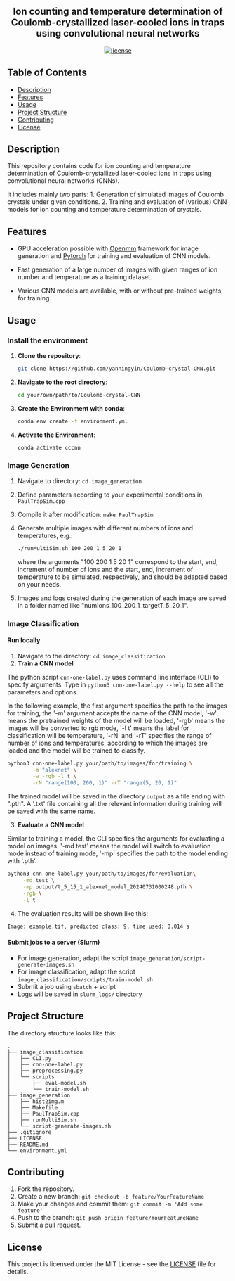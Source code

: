 
<div align="center">

## Ion counting and temperature determination of Coulomb-crystallized laser-cooled ions in traps using convolutional neural networks

<!-- [![Static Badge](https://img.shields.io/badge/arXiv-ToBeFilled-B31B1B.svg)](https://to-be-filled) -->
[![license](https://img.shields.io/badge/License-MIT-green.svg?labelColor=gray)](https://github.com/yanningyin/Coulomb-crystal-CNN/blob/main/LICENSE)

</div>

## Table of Contents
- [Description](#description)
- [Features](#features)
- [Usage](#usage)
- [Project Structure](#project-structure)
- [Contributing](#contributing)
- [License](#license)

## Description

This repository contains code for ion counting and temperature determination of Coulomb-crystallized laser-cooled ions in traps using convolutional neural networks (CNNs).

It includes mainly two parts: 1. Generation of simulated images of Coulomb crystals under given conditions. 2. Training and evaluation of (various) CNN models for ion counting and temperature determination of crystals.


## Features
- GPU acceleration possible with [Openmm](https://openmm.org/) framework for image generation and [Pytorch](https://pytorch.org/get-started/locally/) for training and evaluation of CNN models.

-  Fast generation of a large number of images with given ranges of ion number and temperature as a training dataset.

- Various CNN models are available, with or without pre-trained weights, for training.


## Usage

### Install the environment

1. **Clone the repository**:

   ```bash
   git clone https://github.com/yanningyin/Coulomb-crystal-CNN.git
   ```
2. **Navigate to the root directory**:

   ```bash
   cd your/own/path/to/Coulomb-crystal-CNN
   ```

3. **Create the Environment with conda**:

   ```bash
   conda env create -f environment.yml
   ```

4. **Activate the Environment**:

   ```bash
   conda activate cccnn
   ```

### Image Generation
1. Navigate to directory: `cd image_generation`
2. Define parameters according to your experimental conditions in `PaulTrapSim.cpp`
3. Compile it after modification: `make PaulTrapSim` 
3. Generate multiple images with different numbers of ions and temperatures, e.g.:
   ```bash
   ./runMultiSim.sh 100 200 1 5 20 1
   ```
   where the arguments "100 200 1 5 20 1" correspond to the start, end, increment of number of ions and the start, end, increment of temperature to be simulated, respectively, and should be adapted based on your needs.

4. Images and logs created during the generation of each image are saved in a folder named like "numIons_100_200_1_targetT_5_20_1".

### Image Classification
#### Run locally

1. Navigate to the directory: `cd image_classification`
2. **Train a CNN model**

The python script `cnn-one-label.py` uses command line interface (CLI) to specify arguments. Type in `python3 cnn-one-label.py --help` to see all the parameters and options.

In the following example, the first argument specifies the path to the images for training, the '-m' argument accepts the name of the CNN model, '-w' means the pretrained weights of the model will be loaded, '-rgb' means the images will be converted to rgb mode, '-l t' means the label for classification will be temperature, '-rN' and '-rT' specifies the range of number of ions and temperatures, according to which the images are loaded and the model will be trained to classify.

   ```bash
   python3 cnn-one-label.py your/path/to/images/for/training \
           -m "alexnet" \
           -w -rgb -l t \
           -rN "range(100, 200, 1)" -rT "range(5, 20, 1)"
   ```

   The trained model will be saved in the directory `output` as a file ending with ".pth". A '.txt' file containing all the relevant information during training will be saved with the same name.

3. **Evaluate a CNN model**

Similar to training a model, the CLI specifies the arguments for evaluating a model on images. '-md test' means the model will switch to evaluation mode instead of training mode, '-mp' specifies the path to the model ending with '.pth'.

   ```bash
   python3 cnn-one-label.py your/path/to/images/for/evaluation\
        -md test \
        -mp output/t_5_15_1_alexnet_model_20240731000248.pth \
        -rgb \
        -l t
   ```
4. The evaluation results will be shown like this:
```bash
Image: example.tif, predicted class: 9, time used: 0.014 s
```


#### Submit jobs to a server (Slurm)

- For image generation, adapt the script `image_generation/script-generate-images.sh`
- For image classification, adapt the script `image_classification/scripts/train-model.sh`
- Submit a job using `sbatch` + script
- Logs will be saved in `slurm_logs/` directory

## Project Structure

The directory structure looks like this:

```
.
├── image_classification
│   ├── CLI.py
│   ├── cnn-one-label.py
│   ├── preprocessing.py
│   └── scripts
│       ├── eval-model.sh
│       └── train-model.sh
├── image_generation
│   ├── hist2img.m
│   ├── Makefile
│   ├── PaulTrapSim.cpp
│   ├── runMultiSim.sh
│   └── script-generate-images.sh
├── .gitignore
├── LICENSE
├── README.md
└── environment.yml
```


## Contributing

1. Fork the repository.
2. Create a new branch: `git checkout -b feature/YourFeatureName`
3. Make your changes and commit them: `git commit -m 'Add some feature'`
4. Push to the branch: `git push origin feature/YourFeatureName`
5. Submit a pull request.


<!-- ## Citation

To be filled. -->



## License

This project is licensed under the MIT License - see the [LICENSE](LICENSE) file for details.